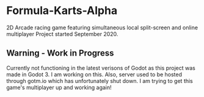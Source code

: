 # Formula-Karts-Alpha
 2D Arcade racing game featuring simultaneous local split-screen and online multiplayer
 Project started September 2020.

## Warning - Work in Progress
Currently not functioning in the latest verisons of Godot as this project was made in Godot 3. I am working on this. Also, server used to be hosted through gotm.io which has unfortunately shut down. I am trying to get this game's multiplayer up and working again!
